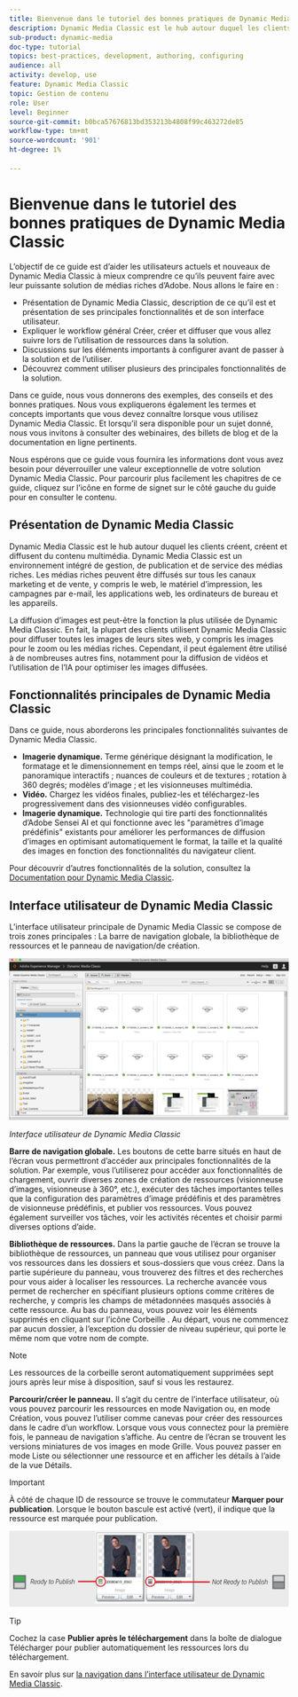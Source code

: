 ```yaml
---
title: Bienvenue dans le tutoriel des bonnes pratiques de Dynamic Media Classic
description: Dynamic Media Classic est le hub autour duquel les clients créent, créent et diffusent du contenu multimédia. Ce tutoriel sur les bonnes pratiques a été créé pour aider les utilisateurs actuels et nouveaux de Dynamic Media Classic à mieux comprendre ce qu’ils peuvent faire avec cette puissante solution de médias riches d’Adobe. Dans cette partie du tutoriel, vous découvrirez ce qu’est Dynamic Media Classic et examinerez brièvement ses principales fonctionnalités et son interface utilisateur.
sub-product: dynamic-media
doc-type: tutorial
topics: best-practices, development, authoring, configuring
audience: all
activity: develop, use
feature: Dynamic Media Classic
topic: Gestion de contenu
role: User
level: Beginner
source-git-commit: b0bca57676813bd353213b4808f99c463272de85
workflow-type: tm+mt
source-wordcount: '901'
ht-degree: 1%

---
```



# Bienvenue dans le tutoriel des bonnes pratiques de Dynamic Media Classic

L’objectif de ce guide est d’aider les utilisateurs actuels et nouveaux de Dynamic Media Classic à mieux comprendre ce qu’ils peuvent faire avec leur puissante solution de médias riches d’Adobe. Nous allons le faire en :

- Présentation de Dynamic Media Classic, description de ce qu’il est et présentation de ses principales fonctionnalités et de son interface utilisateur.
- Expliquer le workflow général Créer, créer et diffuser que vous allez suivre lors de l’utilisation de ressources dans la solution.
- Discussions sur les éléments importants à configurer avant de passer à la solution et de l’utiliser.
- Découvrez comment utiliser plusieurs des principales fonctionnalités de la solution.

Dans ce guide, nous vous donnerons des exemples, des conseils et des bonnes pratiques. Nous vous expliquerons également les termes et concepts importants que vous devez connaître lorsque vous utilisez Dynamic Media Classic. Et lorsqu’il sera disponible pour un sujet donné, nous vous invitons à consulter des webinaires, des billets de blog et de la documentation en ligne pertinents.

Nous espérons que ce guide vous fournira les informations dont vous avez besoin pour déverrouiller une valeur exceptionnelle de votre solution Dynamic Media Classic. Pour parcourir plus facilement les chapitres de ce guide, cliquez sur l’icône en forme de signet sur le côté gauche du guide pour en consulter le contenu.

## Présentation de Dynamic Media Classic

Dynamic Media Classic est le hub autour duquel les clients créent, créent et diffusent du contenu multimédia. Dynamic Media Classic est un environnement intégré de gestion, de publication et de service des médias riches. Les médias riches peuvent être diffusés sur tous les canaux marketing et de vente, y compris le web, le matériel d’impression, les campagnes par e-mail, les applications web, les ordinateurs de bureau et les appareils.

La diffusion d’images est peut-être la fonction la plus utilisée de Dynamic Media Classic. En fait, la plupart des clients utilisent Dynamic Media Classic pour diffuser toutes les images de leurs sites web, y compris les images pour le zoom ou les médias riches. Cependant, il peut également être utilisé à de nombreuses autres fins, notamment pour la diffusion de vidéos et l’utilisation de l’IA pour optimiser les images diffusées.

## Fonctionnalités principales de Dynamic Media Classic

Dans ce guide, nous aborderons les principales fonctionnalités suivantes de Dynamic Media Classic.

- **Imagerie dynamique.** Terme générique désignant la modification, le formatage et le dimensionnement en temps réel, ainsi que le zoom et le panoramique interactifs ; nuances de couleurs et de textures ; rotation à 360 degrés; modèles d’image ; et les visionneuses multimédia.
- **Vidéo.** Chargez les vidéos finales, publiez-les et téléchargez-les progressivement dans des visionneuses vidéo configurables.
- **Imagerie dynamique.** Technologie qui tire parti des fonctionnalités d’Adobe Sensei AI et qui fonctionne avec les &quot;paramètres d’image prédéfinis&quot; existants pour améliorer les performances de diffusion d’images en optimisant automatiquement le format, la taille et la qualité des images en fonction des fonctionnalités du navigateur client.

Pour découvrir d’autres fonctionnalités de la solution, consultez la [Documentation pour Dynamic Media Classic](https://docs.adobe.com/content/help/en/dynamic-media-classic/using/intro/introduction.html).

## Interface utilisateur de Dynamic Media Classic

L’interface utilisateur principale de Dynamic Media Classic se compose de trois zones principales : La barre de navigation globale, la bibliothèque de ressources et le panneau de navigation/de création.

![image](assets/overview/overview-dmc-ui-ew.png)

_Interface utilisateur de Dynamic Media Classic_

**Barre de navigation globale.** Les boutons de cette barre situés en haut de l’écran vous permettront d’accéder aux principales fonctionnalités de la solution. Par exemple, vous l’utiliserez pour accéder aux fonctionnalités de chargement, ouvrir diverses zones de création de ressources (visionneuse d’images, visionneuse à 360°, etc.), exécuter des tâches importantes telles que la configuration des paramètres d’image prédéfinis et des paramètres de visionneuse prédéfinis, et publier vos ressources. Vous pouvez également surveiller vos tâches, voir les activités récentes et choisir parmi diverses options d’aide.

**Bibliothèque de ressources.** Dans la partie gauche de l’écran se trouve la bibliothèque de ressources, un panneau que vous utilisez pour organiser vos ressources dans les dossiers et sous-dossiers que vous créez. Dans la partie supérieure du panneau, vous trouverez des filtres et des recherches pour vous aider à localiser les ressources. La recherche avancée vous permet de rechercher en spécifiant plusieurs options comme critères de recherche, y compris les champs de métadonnées masqués associés à cette ressource. Au bas du panneau, vous pouvez voir les éléments supprimés en cliquant sur l’icône Corbeille . Au départ, vous ne commencez par aucun dossier, à l’exception du dossier de niveau supérieur, qui porte le même nom que votre nom de compte.

>[!NOTE]
>
>Les ressources de la corbeille seront automatiquement supprimées sept jours après leur mise à disposition, sauf si vous les restaurez.

**Parcourir/créer le panneau.** Il s’agit du centre de l’interface utilisateur, où vous pouvez parcourir les ressources en mode Navigation ou, en mode Création, vous pouvez l’utiliser comme canevas pour créer des ressources dans le cadre d’un workflow. Lorsque vous vous connectez pour la première fois, le panneau de navigation s’affiche. Au centre de l’écran se trouvent les versions miniatures de vos images en mode Grille. Vous pouvez passer en mode Liste ou sélectionner une ressource et en afficher les détails à l’aide de la vue Détails.

>[!IMPORTANT]
>
>À côté de chaque ID de ressource se trouve le commutateur **Marquer pour publication**. Lorsque le bouton bascule est activé (vert), il indique que la ressource est marquée pour publication.

![image](assets/overview/overview-mark-for-publish.png)

>[!TIP]
>
>Cochez la case **Publier après le téléchargement** dans la boîte de dialogue Télécharger pour publier automatiquement les ressources lors du téléchargement.

En savoir plus sur [la navigation dans l’interface utilisateur de Dynamic Media Classic](https://docs.adobe.com/content/help/en/dynamic-media-classic/using/getting-started/navigation-basics.html).
